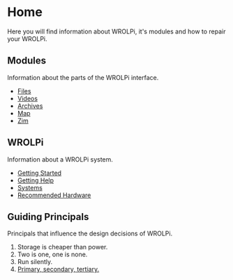 # Home

Here you will find information about WROLPi, it's modules and how to repair your WROLPi.

## Modules

Information about the parts of the WROLPi interface.

* [Files](modules/files/index.md)
* [Videos](modules/videos/index.md)
* [Archives](modules/archives/index.md)
* [Map](modules/map/index.md)
* [Zim](modules/zim/index.md)

## WROLPi

Information about a WROLPi system.

* [Getting Started](getting-started.md)
* [Getting Help](getting-help.md)
* [Systems](system/index.md)
* [Recommended Hardware](system/recommended-hardware.md)

## Guiding Principals

Principals that influence the design decisions of WROLPi.

1. Storage is cheaper than power.
2. Two is one, one is none.
3. Run silently.
4. [Primary, secondary, tertiary.](system/primary-secondary-tertiary.md)
